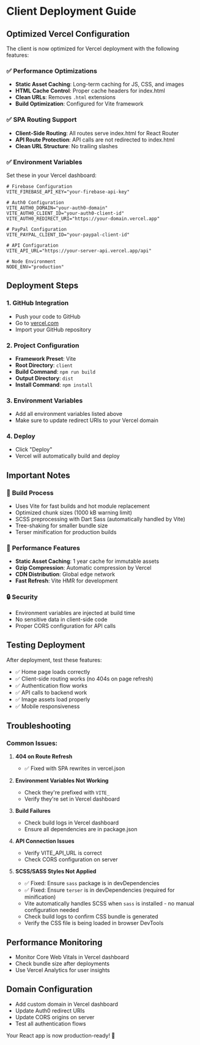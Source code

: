 # Client Deployment Guide

## Optimized Vercel Configuration

The client is now optimized for Vercel deployment with the following features:

### ✅ Performance Optimizations
- **Static Asset Caching**: Long-term caching for JS, CSS, and images
- **HTML Cache Control**: Proper cache headers for index.html
- **Clean URLs**: Removes `.html` extensions
- **Build Optimization**: Configured for Vite framework

### ✅ SPA Routing Support
- **Client-Side Routing**: All routes serve index.html for React Router
- **API Route Protection**: API calls are not redirected to index.html
- **Clean URL Structure**: No trailing slashes

### ✅ Environment Variables

Set these in your Vercel dashboard:

```env
# Firebase Configuration
VITE_FIREBASE_API_KEY="your-firebase-api-key"

# Auth0 Configuration  
VITE_AUTH0_DOMAIN="your-auth0-domain"
VITE_AUTH0_CLIENT_ID="your-auth0-client-id"
VITE_AUTH0_REDIRECT_URI="https://your-domain.vercel.app"

# PayPal Configuration
VITE_PAYPAL_CLIENT_ID="your-paypal-client-id"

# API Configuration
VITE_API_URL="https://your-server-api.vercel.app/api"

# Node Environment
NODE_ENV="production"
```

## Deployment Steps

### 1. **GitHub Integration**
   - Push your code to GitHub
   - Go to [vercel.com](https://vercel.com)
   - Import your GitHub repository

### 2. **Project Configuration**
   - **Framework Preset**: Vite
   - **Root Directory**: `client`
   - **Build Command**: `npm run build`
   - **Output Directory**: `dist`
   - **Install Command**: `npm install`

### 3. **Environment Variables**
   - Add all environment variables listed above
   - Make sure to update redirect URIs to your Vercel domain

### 4. **Deploy**
   - Click "Deploy"
   - Vercel will automatically build and deploy

## Important Notes

### 🔧 **Build Process**
- Uses Vite for fast builds and hot module replacement
- Optimized chunk sizes (1000 kB warning limit)
- SCSS preprocessing with Dart Sass (automatically handled by Vite)
- Tree-shaking for smaller bundle size
- Terser minification for production builds

### 🚀 **Performance Features**
- **Static Asset Caching**: 1 year cache for immutable assets
- **Gzip Compression**: Automatic compression by Vercel
- **CDN Distribution**: Global edge network
- **Fast Refresh**: Vite HMR for development

### 🔒 **Security**
- Environment variables are injected at build time
- No sensitive data in client-side code
- Proper CORS configuration for API calls

## Testing Deployment

After deployment, test these features:
- ✅ Home page loads correctly
- ✅ Client-side routing works (no 404s on page refresh)
- ✅ Authentication flow works
- ✅ API calls to backend work
- ✅ Image assets load properly
- ✅ Mobile responsiveness

## Troubleshooting

### Common Issues:

1. **404 on Route Refresh**
   - ✅ Fixed with SPA rewrites in vercel.json

2. **Environment Variables Not Working**
   - Check they're prefixed with `VITE_`
   - Verify they're set in Vercel dashboard

3. **Build Failures**
   - Check build logs in Vercel dashboard
   - Ensure all dependencies are in package.json

4. **API Connection Issues**
   - Verify VITE_API_URL is correct
   - Check CORS configuration on server

5. **SCSS/SASS Styles Not Applied**
   - ✅ Fixed: Ensure `sass` package is in devDependencies
   - ✅ Fixed: Ensure `terser` is in devDependencies (required for minification)
   - Vite automatically handles SCSS when `sass` is installed - no manual configuration needed
   - Check build logs to confirm CSS bundle is generated
   - Verify the CSS file is being loaded in browser DevTools

## Performance Monitoring

- Monitor Core Web Vitals in Vercel dashboard
- Check bundle size after deployments  
- Use Vercel Analytics for user insights

## Domain Configuration

- Add custom domain in Vercel dashboard
- Update Auth0 redirect URIs
- Update CORS origins on server
- Test all authentication flows

Your React app is now production-ready! 🚀